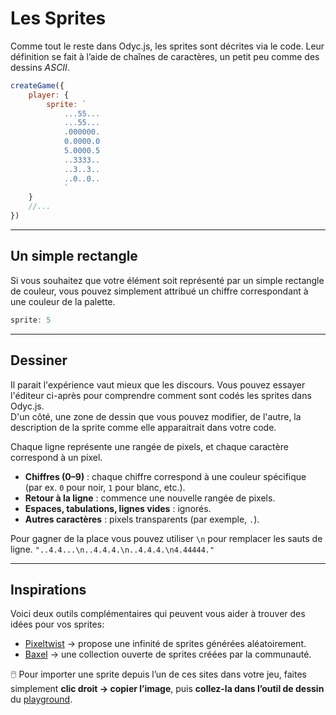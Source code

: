 <script>
import Aside from '../../../lib/ui/Doc/Aside.svelte'
import Emoji from '../../../lib/ui/Doc/Emoji.svelte'
import PaintDemo from '../../../lib/ui/Doc/PaintDemo.svelte'
</script>

# <Emoji src="🌈"/> Les Sprites

Comme tout le reste dans Odyc.js, les sprites sont décrites via le code. Leur définition se fait à l’aide de chaînes de caractères, un petit peu comme des dessins _ASCII_.

```js
createGame({
	player: {
		sprite: `
			...55...
			...55...
			.000000.
			0.0000.0
			5.0000.5
			..3333..
			..3..3..
			..0..0..
			`
	}
	//...
})
```

---

## <Emoji src="🫟" /> Un simple rectangle

Si vous souhaitez que votre élément soit représenté par un simple rectangle de couleur, vous pouvez simplement attribué un chiffre correspondant à une couleur de la palette.

```js
sprite: 5
```

---

## <Emoji src="✍️" /> Dessiner

Il parait l'expérience vaut mieux que les discours. Vous pouvez essayer l'éditeur ci-après pour comprendre comment sont codés les sprites dans Odyc.js.  
D'un côté, une zone de dessin que vous pouvez modifier, de l'autre, la description de la sprite comme elle apparaitrait dans votre code.

<PaintDemo/>

Chaque ligne représente une rangée de pixels, et chaque caractère correspond à un pixel.

- **Chiffres (0–9)** : chaque chiffre correspond à une couleur spécifique (par ex. `0` pour noir, `1` pour blanc, etc.).
- **Retour à la ligne** : commence une nouvelle rangée de pixels.
- **Espaces, tabulations, lignes vides** : ignorés.
- **Autres caractères** : pixels transparents (par exemple, `.`).

<Aside>Pour gagner de la place vous pouvez utiliser <code>\n</code> pour remplacer les sauts de ligne.
<code>"..4.4...\n..4.4.4.\n..4.4.4.\n4.44444."</code></Aside>

---

## <Emoji src="👀" /> Inspirations

Voici deux outils complémentaires qui peuvent vous aider à trouver des idées pour vos sprites:

- [Pixeltwist](https://pixeltwist.achtaitaipai.com/) → propose une infinité de sprites générées aléatoirement.
- [Baxel](https://baxel.achtaitaipai.com/) → une collection ouverte de sprites créées par la communauté.

🖱️ Pour importer une sprite depuis l’un de ces sites dans votre jeu, faites simplement **clic droit → copier l’image**, puis **collez-la dans l’outil de dessin** du [playground](/fr/playground).
